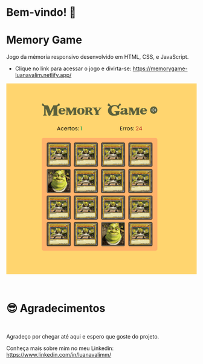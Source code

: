 # Bem-vindo! 👋 <a name="id01"></a>

# Memory Game
Jogo da mémoria responsivo desenvolvido em HTML, CSS, e JavaScript. 

- Clique no link para acessar o jogo e divirta-se: https://memorygame-luanavalim.netlify.app/

![Preview](./assets/preview.png)

<br />

# :sunglasses: Agradecimentos <a name="id09"></a>

<br />

Agradeço por chegar até aqui e espero que goste do projeto.

Conheça mais sobre mim no meu Linkedin: https://www.linkedin.com/in/luanavalimm/

<br />